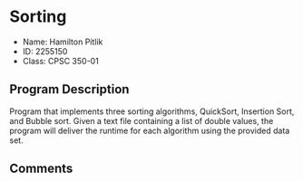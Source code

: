 # Sorting
* Name: Hamilton Pitlik
* ID: 2255150
* Class: CPSC 350-01

## Program Description
Program that implements three sorting algorithms, QuickSort, Insertion Sort, and Bubble sort. Given a text file containing a list of double values, the program will deliver the runtime for each algorithm using the provided data set.

## Comments
